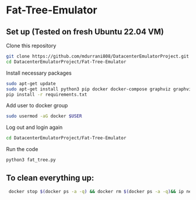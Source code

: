 # Fat-Tree-Emulator

## Set up (Tested on fresh Ubuntu 22.04 VM)

Clone this repository
```bash
git clone https://github.com/mdurrani808/DatacenterEmulatorProject.git
cd DatacenterEmulatorProject/Fat-Tree-Emulator
```

Install necessary packages
```bash
sudo apt-get update
sudo apt-get install python3 pip docker docker-compose graphviz graphviz-dev
pip install -r requirements.txt
```

Add user to docker group
```bash
sudo usermod -aG docker $USER
```

Log out and login again

```bash
cd DatacenterEmulatorProject/Fat-Tree-Emulator
```

Run the code

```bash
python3 fat_tree.py
```

## To clean everything up:

```bash
 docker stop $(docker ps -a -q) && docker rm $(docker ps -a -q)&& ip netns | xargs -I {} sudo ip netns delete -y {} && docker network prune
 ```
